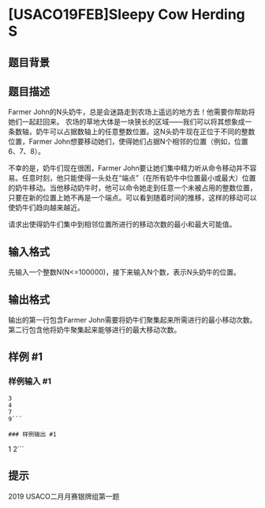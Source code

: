 # [USACO19FEB]Sleepy Cow Herding S

## 题目背景



## 题目描述

Farmer John的N头奶牛，总是会迷路走到农场上遥远的地方去！他需要你帮助将她们一起赶回来。
农场的草地大体是一块狭长的区域——我们可以将其想象成一条数轴，奶牛可以占据数轴上的任意整数位置。这N头奶牛现在正位于不同的整数位置，Farmer John想要移动她们，使得她们占据N个相邻的位置（例如，位置6、7、8）。

不幸的是，奶牛们现在很困，Farmer John要让她们集中精力听从命令移动并不容易。任意时刻，他只能使得一头处在“端点”（在所有奶牛中位置最小或最大）位置的奶牛移动。当他移动奶牛时，他可以命令她走到任意一个未被占用的整数位置，只要在新的位置上她不再是一个端点。可以看到随着时间的推移，这样的移动可以使奶牛们趋向越来越近。

请求出使得奶牛们集中到相邻位置所进行的移动次数的最小和最大可能值。

## 输入格式

先输入一个整数N(N<=100000)，接下来输入N个数，表示N头奶牛的位置。

## 输出格式

输出的第一行包含Farmer John需要将奶牛们聚集起来所需进行的最小移动次数。第二行包含他将奶牛聚集起来能够进行的最大移动次数。

## 样例 #1

### 样例输入 #1
```
3 
4 
7 
9```

### 样例输出 #1

```
1
2```

## 提示

 2019 USACO二月月赛银牌组第一题
